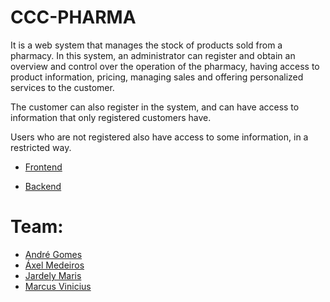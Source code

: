 # CCC-PHARMA

It is a web system that manages the stock of products sold from a pharmacy. In this system, an administrator can register and obtain an overview and control over the operation of the pharmacy, having access to product information, pricing, managing sales and offering personalized services to the customer.

The customer can also register in the system, and can have access to information that only registered customers have.

Users who are not registered also have access to some information, in a restricted way.

* [Frontend](https://github.com/ViniFarias/cccpharma/blob/master/cccpharma-frontend/README.md)

* [Backend](https://github.com/ViniFarias/cccpharma/blob/readme/cccpharma-server/README.md)

# Team:
* [André Gomes](https://github.com/Andrezj)
* [Áxel Medeiros](https://github.com/axelmedeiros)
* [Jardely Maris](https://github.com/jardelymaris)
* [Marcus Vinicius](https://github.com/ViniFarias)